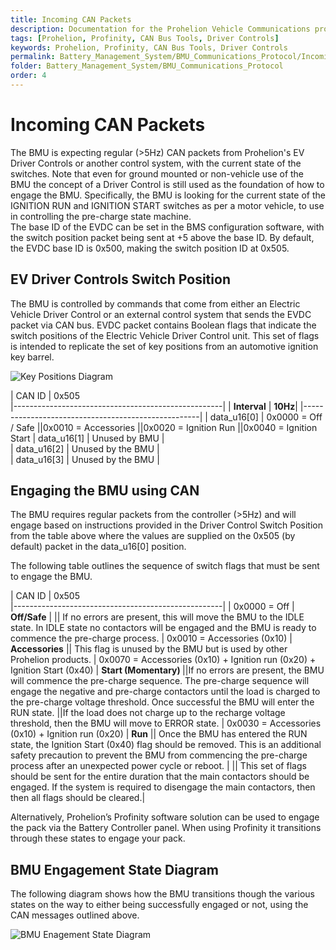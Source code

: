 ```yaml
---
title: Incoming CAN Packets
description: Documentation for the Prohelion Vehicle Communications protocol
tags: [Prohelion, Profinity, CAN Bus Tools, Driver Controls]
keywords: Prohelion, Profinity, CAN Bus Tools, Driver Controls
permalink: Battery_Management_System/BMU_Communications_Protocol/Incoming_CAN_packets.html
folder: Battery_Management_System/BMU_Communications_Protocol
order: 4
---
```


# Incoming CAN Packets

The BMU is expecting regular (>5Hz) CAN packets from Prohelion's EV Driver Controls or another control system, with the current state of the switches.  Note that even for ground mounted or non-vehicle use of the BMU the concept of a Driver Control is still used as the foundation of how to engage the BMU. Specifically, the BMU is looking for the current state of the IGNITION RUN and IGNITION START switches as per a motor vehicle, to use in controlling the pre-charge state machine.  
The base ID of the EVDC can be set in the BMS configuration software, with the switch position packet being sent at +5 above the base ID.  By default, the EVDC base ID is 0x500, making the switch position ID at 0x505.

## EV Driver Controls Switch Position

The BMU is controlled by commands that come from either an Electric Vehicle Driver Control or an external control system that sends the EVDC packet via CAN bus.
EVDC packet contains Boolean flags that indicate the switch positions of the Electric Vehicle Driver Control unit. This set of flags is intended to replicate the set of key positions from an automotive ignition key barrel. 

![Key Positions Diagram]({{site.dox.baseurl}}/images/BMU_Communications_Protocol/EV_Driver_CSP.png)


| CAN ID   | 0x505   
|----------------------------------------------------|
| <strong>Interval</strong>      | <strong>10Hz</strong>| 
|----------------------------------------------------|
| data_u16[0] | 0x0000 = Off / Safe
||0x0010 = Accessories
||0x0020 = Ignition Run
||0x0040 = Ignition Start
| data_u16[1] | Unused by BMU |          
| data_u16[2] | Unused by the BMU |     
| data_u16[3] | Unused by the BMU |    

## Engaging the BMU using CAN

The BMU requires regular packets from the controller (>5Hz) and will engage based on instructions provided in the Driver Control Switch Position from the table above where the values are supplied on the 0x505 (by default) packet in the data_u16[0] position.

The following table outlines the sequence of switch flags that must be sent to engage the BMU.

| CAN ID   | 0x505   
|----------------------------------------------------|
| 0x0000 = Off | <strong>Off/Safe</strong> |
|| If no errors are present, this will move the BMU to the IDLE state. In IDLE state no contactors will be engaged and the BMU is ready to commence the pre-charge process. 
| 0x0010 = Accessories (0x10) | <strong>Accessories</strong>
|| This flag is unused by the BMU but is used by other Prohelion products. 
| 0x0070 = Accessories (0x10) + Ignition run (0x20) + Ignition Start (0x40) | <strong>Start (Momentary) </strong>
||If no errors are present, the BMU will commence the pre-charge sequence. The pre-charge sequence will engage the negative and pre-charge contactors until the load is charged to the pre-charge voltage threshold. Once successful the BMU will enter the RUN state. 
||If the load does not charge up to the recharge voltage threshold, then the BMU will move to ERROR state.
| 0x0030 = Accessories (0x10) + Ignition run (0x20) | <strong> Run</strong>
|| Once the BMU has entered the RUN state, the Ignition Start (0x40) flag should be removed. This is an additional safety precaution to prevent the BMU from commencing the pre-charge process after an unexpected power cycle or reboot. |
|| This set of flags should be sent for the entire duration that the main contactors should be engaged. If the system is required to disengage the main contactors, then then all flags should be cleared.|

Alternatively, Prohelion’s Profinity software solution can be used to engage the pack via the Battery Controller panel.  When using Profinity it transitions through these states to engage your pack.

## BMU Engagement State Diagram 

The following diagram shows how the BMU transitions though the various states on the way to either being successfully engaged or not, using the CAN messages outlined above.

![BMU Enagement State Diagram]({{site.dox.baseurl}}/images/BMU_Communications_Protocol/BMU_Engagement_State_Diagram.png)